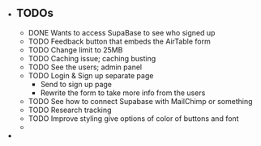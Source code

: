 - ## TODOs
	- DONE Wants to access SupaBase to see who signed up
	- TODO Feedback button that embeds the AirTable form
	- TODO Change limit to 25MB
	- TODO Caching issue; caching busting
	- TODO See the users; admin panel
	- TODO Login & Sign up separate page
		- Send to sign up page
		- Rewrite the form to take more info from the users
	- TODO See how to connect Supabase with MailChimp or something
	- TODO Research tracking
	- TODO Improve styling give options of color of buttons and font
	-
-
